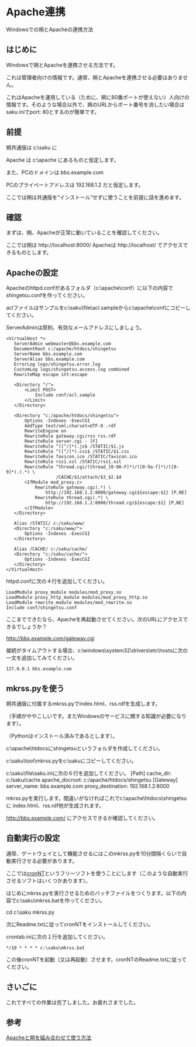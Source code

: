 # Apache連携

Windowsでの朔とApacheの連携方法

## はじめに

Windowsで朔とApacheを連携させる方法です。

これは管理者向けの情報です。通常、朔とApacheを連携させる必要はありません。

これはApacheを運用している（ために、朔に80番ポートが使えない）人向けの情報です。そのような場合以外で、朔のURLからポート番号を消したい場合はsaku.iniでport: 80とするのが簡単です。

## 前提

朔共通版は c:\saku に

Apache は c:\apache にあるものと仮定します。

また、PCのドメインは bbs.example.com

PCのプライベートアドレスは 192.168.1.2 だと仮定します。

ここでは朔は共通版を”インストール”せずに使うことを前提に話を進めます。

## 確認

まずは、朔、Apacheが正常に動いていることを確認してください。

ここでは朔は http://localhost:8000/ Apacheは http://localhost/ でアクセスできるものとします。

## Apacheの設定

Apacheのhttpd.confがあるフォルダ（c:\apache\conf）に以下の内容でshingetsu.confを作ってください。

aclファイルはサンプルをc:\saku\file\acl.sampleからc:\apache\confにコピーしてください。

ServerAdminは原則、有効なメールアドレスにしましょう。

    <VirtualHost *>
       ServerAdmin webmaster@bbs.example.com
       DocumentRoot c:/apache/htdocs/shingetsu
       ServerName bbs.example.com
       ServerAlias bbs.example.com
       ErrorLog logs/shingetsu.error.log
       CustomLog logs/shingetsu.access.log combined
       RewriteMap escape int:escape
   
       <Directory "/">
           <Limit POST>
               Include conf/acl.sample
           </Limit>
       </Directory>
   
       <Directory "c:/apache/htdocs/shingetsu">
           Options -Indexes -ExecCGI
           AddType text/xml;charset=UTF-8 .rdf
           RewriteEngine on
           RewriteRule gateway.cgi/rss rss.rdf
           RewriteRule server.cgi - [F]
           RewriteRule ^([^/]*).js$ /STATIC/$1.js
           RewriteRule ^([^/]*).css$ /STATIC/$1.css
           RewriteRule favicon.ico /STATIC/favicon.ico
           RewriteRule rss1.xsl /STATIC/rss1.xsl
           RewriteRule ^thread.cgi/(thread_[0-9A-F]*)/([0-9a-f]*)/([0-9]*).(.*) \
                       /CACHE/$1/attach/$3_$2.$4
           <IfModule mod_proxy.c>
               RewriteRule gateway.cgi(.*) \
                   http://192.168.1.2:8000/gateway.cgi${escape:$1} [P,NE]
               RewriteRule thread.cgi(.*) \
                   http://192.168.1.2:8000/thread.cgi${escape:$1} [P,NE]
           </IfModule>
       </Directory>
   
       Alias /STATIC/ c:/saku/www/
       <Directory "c:/saku/www/">
           Options -Indexes -ExecCGI
       </Directory>
   
       Alias /CACHE/ c:/saku/cache/
       <Directory "c:/saku/cache/">
           Options -Indexes -ExecCGI
       </Directory>
    </VirtualHost>

httpd.confに次の４行を追加してください。

    LoadModule proxy_module modules/mod_proxy.so
    LoadModule proxy_http_module modules/mod_proxy_http.so
    LoadModule rewrite_module modules/mod_rewrite.so
    Include conf/shingetsu.conf

ここまでできたなら、Apacheを再起動させてください。次のURLにアクセスできるでしょうか？

http://bbs.example.com/gateway.cgi

接続がタイムアウトする場合、c:\windows\system32\drivers\etc\hostsに次の一文を追加してみてください。

    127.0.0.1 bbs.example.com

## mkrss.pyを使う

朔共通版に付属するmkrss.pyでindex.html、rss.rdfを生成します。

（手順がややこしいです。またWindowsのサービスに関する知識が必要になります）。

（Pythonはインストール済みであるとします）。

c:\apache\htdocsにshingetsuというフォルダを作成してください。

c:\saku\tool\mkrss.pyをc:\sakuにコピーしてください。

c:\saku\file\saku.iniに次の６行を追加してください。
    [Path]
    cache_dir: c:/saku/cache
    apache_docroot: c:/apache/htdocs/shingetsu
    [Gateway]
    server_name: bbs.example.com
    proxy_destination: 192.168.1.2:8000

mkrss.pyを実行します。間違いがなければこれでc:\apache\htdocs\shingetsuに index.html、rss.rdf他が生成されます。

http://bbs.example.com/ にアクセスできるか確認してください。

## 自動実行の設定
通常、ゲートウェイとして機能させるにはこのmkrss.pyを10分間隔くらいで自動実行させる必要があります。

ここでは[cronNT](https://www.vector.co.jp/soft/winnt/util/se232096.html)というフリーソフトを使うことにします（このような自動実行させるソフトはいくつかあります）。

はじめにmkrss.pyを実行させるためのバッチファイルをつくります。以下の内容でc:\saku\mkrss.batを作ってください。

   cd c:\saku
    mkrss.py

次にReadme.txtに従ってcronNTをインストールしてください。

crontab.iniに次の１行を追加してください。

    */10 * * * * c:\saku\mkrss.bat

この後cronNTを起動（又は再起動）させます。cronNTのReadme.txtに従ってください。

## さいごに
これですべての作業は完了しました。お疲れさまでした。

## 参考
[Apacheと朔を組み合わせて使う方法](https://shingetsu.info/manage/apache)

